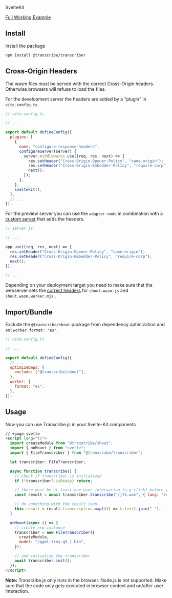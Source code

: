 SvelteKit

[Full Working Example](https://github.com/TranscribeJs/examples/tree/main/svelte-kit)

## Install

Install the package

```bash
npm install @transcribe/transcriber
```

## Cross-Origin Headers

The wasm files must be served with the correct Cross-Origin headers. Otherwise browsers will refuse to load the files.

For the development server the headers are added by a "plugin" in `vite.config.ts`.

```js
// vite.config.ts

// ...

export default defineConfig({
  plugins: [
    {
      name: "configure-response-headers",
      configureServer(server) {
        server.middlewares.use((req, res, next) => {
          res.setHeader("Cross-Origin-Opener-Policy", "same-origin");
          res.setHeader("Cross-Origin-Embedder-Policy", "require-corp");
          next();
        });
      },
    },
    sveltekit(),
  ],
  // ...
});
```

For the preview server you can use the `adapter-node` in combination with a [custom server](https://svelte.dev/docs/kit/adapter-node#Custom-server) that adds the headers.

```js
// server.js

// ...

app.use((req, res, next) => {
  res.setHeader("Cross-Origin-Opener-Policy", "same-origin");
  res.setHeader("Cross-Origin-Embedder-Policy", "require-corp");
  next();
});

// ...
```

Depending on your deployment target you need to make sure that the webserver sets the [correct headers](/docs/prerequisite) for `shout.wasm.js` and `shout.wasm.worker.mjs` .

## Import/Bundle

Exclude the `@transcribe/shout` package from dependency optimization and set `worker.format: "es"`.

```js
// vite.config.ts

// ...

export default defineConfig({
  // ...
  optimizeDeps: {
    exclude: ["@transcribe/shout"],
  },
  worker: {
    format: "es",
  },
});
```

## Usage

Now you can use Transcribe.js in your Svelte-Kit components

```html
// +page.svelte
<script lang="ts">
  import createModule from "@transcribe/shout";
  import { onMount } from "svelte";
  import { FileTranscriber } from "@transcribe/transcriber";

  let transcriber: FileTranscriber;

  async function transcribe() {
    // check if transcriber is initialized
    if (!transcriber?.isReady) return;

    // there must be at least one user interaction (e.g click) before you can call this function
    const result = await transcriber.transcribe("/jfk.wav", { lang: "en" });

    // do something with the result json
    this.result = result.transcription.map((t) => t.text).join(" ");
  }

  onMount(async () => {
    // create new instance
    transcriber = new FileTranscriber({
      createModule,
      model: "/ggml-tiny-q5_1.bin",
    });

    // and initialize the transcriber
    await transcriber.init();
  });
</script>
```

**Note:** Transcribe.js only runs in the browser. Node.js is not supported. Make sure that the code only gets executed in browser context and on/after user interaction.
